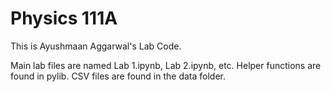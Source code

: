 # Physics 111A
This is Ayushmaan Aggarwal's Lab Code. 

Main lab files are named Lab 1.ipynb, Lab 2.ipynb, etc. 
Helper functions are found in pylib.
CSV files are found in the data folder.
